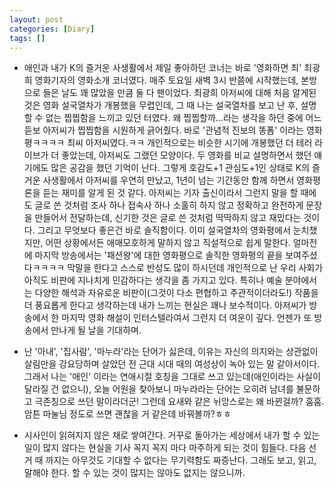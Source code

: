 ```yaml
---
layout: post
categories: [Diary]
tags: []
---
```


+ 애인과 내가 K의 즐거운 사생활에서 제일 좋아하던 코너는 바로 '영화하면 최' 최광희 영화기자의 영화소개 코너였다. 매주 토요일 새벽 3시 반쯤에 시작했는데, 본방으로 들은 날도 꽤 많았을 만큼 둘 다 팬이었다. 최광희 아저씨에 대해 처음 알게된 것은 영화 설국열차가 개봉했을 무렵인데, 그 때 나는 설국열차를 보고 난 후, 설명할 수 없는 찝찝함을 느끼고 있던 터였다. 왜 찝찝할까...라는 생각을 하던 중에 어느 듣보 아저씨가 찝찝함을 시원하게 긁어줬다. 바로 '관념적 진보의 똥폼' 이라는 영화 평ㅋㅋㅋㅋ 최씨 아저씨였다.ㅋㅋ 개인적으로는 비슷한 시기에 개봉했던 더 테러 라이브가 더 좋았는데, 아저씨도 그랬던 모양이다. 두 영화를 비교 설명하면서 했던 얘기에도 많은 공감을 했던 기억이 난다. 그렇게 호감도+1 관심도+1인 상태로 K의 즐거운 사생활에서 아저씨를 우연히 만났고, 1년이 넘는 기간동안 함께 하면서 영화평론을 듣는 재미를 알게 된 것 같다. 아저씨는 기자 출신이라서 그런지 말을 할 때에도 글로 쓴 것처럼 조사 하나 접속사 하나 소홀히 하지 않고 정확하고 완전하게 문장을 만들어서 전달하는데, 신기한 것은 글로 쓴 것처럼 딱딱하지 않고 재밌다는 것이다. 그리고 무엇보다 좋은건 바로 솔직함이다. 이미 설국열차의 영화평에서 눈치챘지만, 어떤 상황에서든 애매모호하게 말하지 않고 직설적으로 쉽게 말한다. 얼마전에 마지막 방송에서는 '패션왕'에 대한 영화평으로 솔직한 영화평의 끝을 보여주셨다ㅋㅋㅋㅋ 막말을 한다고 스스로 반성도 많이 하시던데 개인적으로 난 우리 사회가 아직도 비판에 지나치게 민감하다는 생각을 좀 가지고 있다. 특히나 예술 분야에서는 다양한 해석과 자유로운 비판이(그것이 다소 편협하고 주관적이더라도!) 작품을 더 풍요롭게 한다고 생각하는데 내가 느끼는 현실은 꽤나 보수적이다. 아저씨가 방송에서 한 마지막 영화 해설이 인터스텔라여서 그런지 더 여운이 깊다. 언젠가 또 방송에서 만나게 될 날을 기대하며.  

+ 난 '아내', '집사람', '마누라'라는 단어가 싫은데, 이유는 자신의 의지와는 상관없이 살림만을 강요당하며 살았던 전 근대 시대 때의 여성상이 녹아 있는 말 같아서이다. 그래서 나는 '애인' 이라는 연애시절 호칭을 그대로 쓰고 있는데(애인이라는 사실이 달라질 건 없으니), 오늘 어원을 찾아보니 마누라라는 단어는 오히려 남녀를 불문하고 극존칭으로 쓰던 말이라더군! 그런데 요새와 같은 뉘앙스로는 왜 바뀐걸까? 훔훔. 암튼 마눌님 정도로 쓰면 괜찮을 거 같은데 바꿔볼까?ㅎㅎ  

+ 시사인이 읽혀지지 않은 채로 쌓여간다. 거꾸로 돌아가는 세상에서 내가 할 수 있는 일이 많지 않다는 현실을 기사 꼭지 꼭지 마다 마주하게 되는 것이 힘들다. 다음 선거 때 까지는 아무것도 기대할 수 없다는 무기력함도 짜증난다.
그래도 보고, 읽고, 말해야 한다. 할 수 있는 것이 많지는 않아도 없지는 않으니까.  